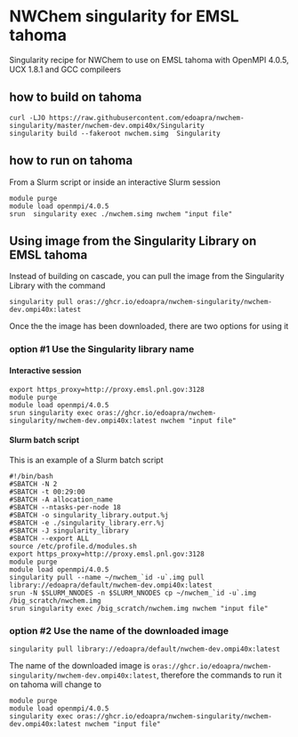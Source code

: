 # NWChem singularity for EMSL tahoma

Singularity recipe for NWChem to use on EMSL tahoma with OpenMPI 4.0.5, UCX 1.8.1 and GCC compileers

## how to build on tahoma
```
curl -LJO https://raw.githubusercontent.com/edoapra/nwchem-singularity/master/nwchem-dev.ompi40x/Singularity
singularity build --fakeroot nwchem.simg  Singularity
```
## how to run on tahoma

From a Slurm script or inside an interactive Slurm session
```
module purge
module load openmpi/4.0.5
srun  singularity exec ./nwchem.simg nwchem "input file"
```
## Using image from the Singularity Library on EMSL tahoma
Instead of building on cascade, you can pull the image from the Singularity Library with the command

```
singularity pull oras://ghcr.io/edoapra/nwchem-singularity/nwchem-dev.ompi40x:latest
```
Once the the image has been downloaded, there are two options for using it

### option \#1 Use the Singularity library name

#### Interactive session
```
export https_proxy=http://proxy.emsl.pnl.gov:3128
module purge
module load openmpi/4.0.5
srun singularity exec oras://ghcr.io/edoapra/nwchem-singularity/nwchem-dev.ompi40x:latest nwchem "input file"
```

#### Slurm batch script

This is an example of a Slurm batch script
```
#!/bin/bash
#SBATCH -N 2
#SBATCH -t 00:29:00
#SBATCH -A allocation_name
#SBATCH --ntasks-per-node 18
#SBATCH -o singularity_library.output.%j
#SBATCH -e ./singularity_library.err.%j
#SBATCH -J singularity_library
#SBATCH --export ALL
source /etc/profile.d/modules.sh
export https_proxy=http://proxy.emsl.pnl.gov:3128
module purge
module load openmpi/4.0.5
singularity pull --name ~/nwchem_`id -u`.img pull library://edoapra/default/nwchem-dev.ompi40x:latest
srun -N $SLURM_NNODES -n $SLURM_NNODES cp ~/nwchem_`id -u`.img /big_scratch/nwchem.img
srun singularity exec /big_scratch/nwchem.img nwchem "input file"
```


### option \#2 Use the name of the downloaded image
```
singularity pull library://edoapra/default/nwchem-dev.ompi40x:latest
```
The name of the downloaded image is `oras://ghcr.io/edoapra/nwchem-singularity/nwchem-dev.ompi40x:latest`, therefore the commands to run it on tahoma will change to

```
module purge
module load openmpi/4.0.5
singularity exec oras://ghcr.io/edoapra/nwchem-singularity/nwchem-dev.ompi40x:latest nwchem "input file"
```
